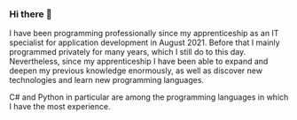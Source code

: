 ### Hi there 👋

I have been programming professionally since my apprenticeship as an IT specialist for application development in August 2021. Before that I mainly programmed privately for many years, which I still do to this day. Nevertheless, since my apprenticeship I have been able to expand and deepen my previous knowledge enormously, as well as discover new technologies and learn new programming languages.

C# and Python in particular are among the programming languages in which I have the most experience.

